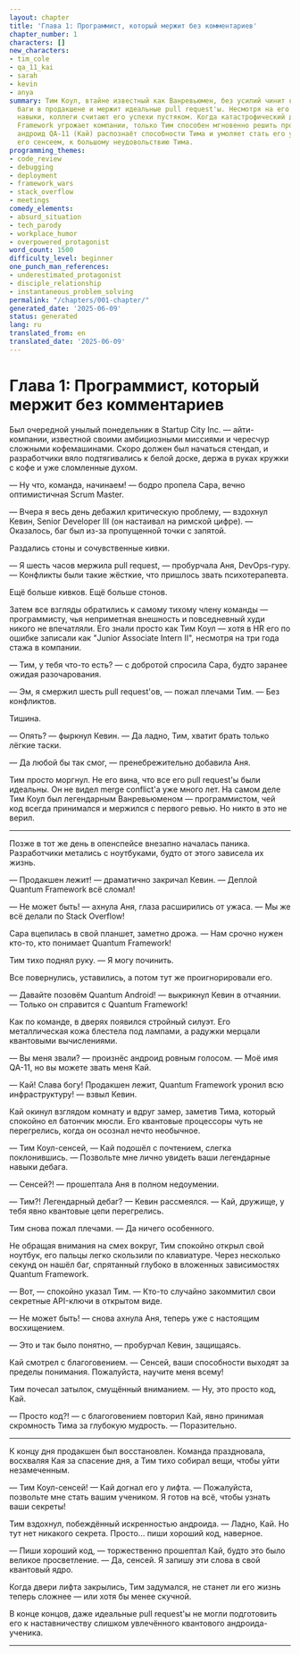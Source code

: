 ```yaml
---
layout: chapter
title: 'Глава 1: Программист, который мержит без комментариев'
chapter_number: 1
characters: []
new_characters:
- tim_cole
- qa_11_kai
- sarah
- kevin
- anya
summary: Тим Коул, втайне известный как Ванревьюмен, без усилий чинит критические
  баги в продакшене и мержит идеальные pull request'ы. Несмотря на его непревзойдённые
  навыки, коллеги считают его успехи пустяком. Когда катастрофический деплой Quantum
  Framework угрожает компании, только Тим способен мгновенно решить проблему. Квантовый
  андроид QA-11 (Кай) распознаёт способности Тима и умоляет стать его учеником, называя
  его сенсеем, к большому неудовольствию Тима.
programming_themes:
- code_review
- debugging
- deployment
- framework_wars
- stack_overflow
- meetings
comedy_elements:
- absurd_situation
- tech_parody
- workplace_humor
- overpowered_protagonist
word_count: 1500
difficulty_level: beginner
one_punch_man_references:
- underestimated_protagonist
- disciple_relationship
- instantaneous_problem_solving
permalink: "/chapters/001-chapter/"
generated_date: '2025-06-09'
status: generated
lang: ru
translated_from: en
translated_date: '2025-06-09'
---
```


# Глава 1: Программист, который мержит без комментариев

Был очередной унылый понедельник в Startup City Inc. — айти-компании, известной своими амбициозными миссиями и чересчур сложными кофемашинами. Скоро должен был начаться стендап, и разработчики вяло подтягивались к белой доске, держа в руках кружки с кофе и уже сломленные духом.

— Ну что, команда, начинаем! — бодро пропела Сара, вечно оптимистичная Scrum Master.

— Вчера я весь день дебажил критическую проблему, — вздохнул Кевин, Senior Developer III (он настаивал на римской цифре). — Оказалось, баг был из-за пропущенной точки с запятой.

Раздались стоны и сочувственные кивки.

— Я шесть часов мержила pull request, — пробурчала Аня, DevOps-гуру. — Конфликты были такие жёсткие, что пришлось звать психотерапевта.

Ещё больше кивков. Ещё больше стонов.

Затем все взгляды обратились к самому тихому члену команды — программисту, чья неприметная внешность и повседневный худи никого не впечатляли. Его знали просто как Тим Коул — хотя в HR его по ошибке записали как "Junior Associate Intern II", несмотря на три года стажа в компании.

— Тим, у тебя что-то есть? — с добротой спросила Сара, будто заранее ожидая разочарования.

— Эм, я смержил шесть pull request'ов, — пожал плечами Тим. — Без конфликтов.

Тишина.

— Опять? — фыркнул Кевин. — Да ладно, Тим, хватит брать только лёгкие таски.

— Да любой бы так смог, — пренебрежительно добавила Аня.

Тим просто моргнул. Не его вина, что все его pull request'ы были идеальны. Он не видел merge conflict'а уже много лет. На самом деле Тим Коул был легендарным Ванревьюменом — программистом, чей код всегда принимался и мержился с первого ревью. Но никто в это не верил.

---

Позже в тот же день в опенспейсе внезапно началась паника. Разработчики метались с ноутбуками, будто от этого зависела их жизнь.

— Продакшен лежит! — драматично закричал Кевин. — Деплой Quantum Framework всё сломал!

— Не может быть! — ахнула Аня, глаза расширились от ужаса. — Мы же всё делали по Stack Overflow!

Сара вцепилась в свой планшет, заметно дрожа. — Нам срочно нужен кто-то, кто понимает Quantum Framework!

Тим тихо поднял руку. — Я могу починить.

Все повернулись, уставились, а потом тут же проигнорировали его.

— Давайте позовём Quantum Android! — выкрикнул Кевин в отчаянии. — Только он справится с Quantum Framework!

Как по команде, в дверях появился стройный силуэт. Его металлическая кожа блестела под лампами, а радужки мерцали квантовыми вычислениями.

— Вы меня звали? — произнёс андроид ровным голосом. — Моё имя QA-11, но вы можете звать меня Кай.

— Кай! Слава богу! Продакшен лежит, Quantum Framework уронил всю инфраструктуру! — взвыл Кевин.

Кай окинул взглядом комнату и вдруг замер, заметив Тима, который спокойно ел батончик мюсли. Его квантовые процессоры чуть не перегрелись, когда он осознал нечто необычное.

— Тим Коул-сенсей, — Кай подошёл с почтением, слегка поклонившись. — Позвольте мне лично увидеть ваши легендарные навыки дебага.

— Сенсей?! — прошептала Аня в полном недоумении.

— Тим?! Легендарный дебаг? — Кевин рассмеялся. — Кай, дружище, у тебя явно квантовые цепи перегрелись.

Тим снова пожал плечами. — Да ничего особенного.

Не обращая внимания на смех вокруг, Тим спокойно открыл свой ноутбук, его пальцы легко скользили по клавиатуре. Через несколько секунд он нашёл баг, спрятанный глубоко в вложенных зависимостях Quantum Framework.

— Вот, — спокойно указал Тим. — Кто-то случайно закоммитил свои секретные API-ключи в открытом виде.

— Не может быть! — снова ахнула Аня, теперь уже с настоящим восхищением.

— Это и так было понятно, — пробурчал Кевин, защищаясь.

Кай смотрел с благоговением. — Сенсей, ваши способности выходят за пределы понимания. Пожалуйста, научите меня всему!

Тим почесал затылок, смущённый вниманием. — Ну, это просто код, Кай.

— Просто код?! — с благоговением повторил Кай, явно принимая скромность Тима за глубокую мудрость. — Поразительно.

---

К концу дня продакшен был восстановлен. Команда праздновала, восхваляя Кая за спасение дня, а Тим тихо собирал вещи, чтобы уйти незамеченным.

— Тим Коул-сенсей! — Кай догнал его у лифта. — Пожалуйста, позвольте мне стать вашим учеником. Я готов на всё, чтобы узнать ваши секреты!

Тим вздохнул, побеждённый искренностью андроида. — Ладно, Кай. Но тут нет никакого секрета. Просто... пиши хороший код, наверное.

— Пиши хороший код, — торжественно прошептал Кай, будто это было великое просветление. — Да, сенсей. Я запишу эти слова в свой квантовый ядро.

Когда двери лифта закрылись, Тим задумался, не станет ли его жизнь теперь сложнее — или хотя бы менее скучной.

В конце концов, даже идеальные pull request'ы не могли подготовить его к наставничеству слишком увлечённого квантового андроида-ученика.

---
